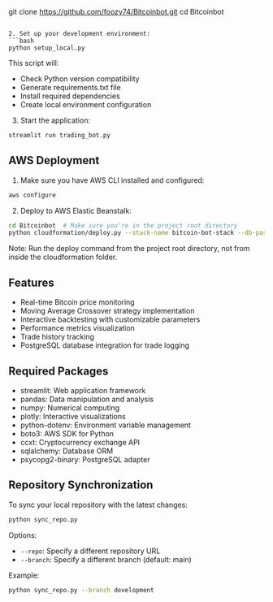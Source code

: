 git clone https://github.com/foozy74/Bitcoinbot.git
cd Bitcoinbot
```

2. Set up your development environment:
```bash
python setup_local.py
```
This script will:
- Check Python version compatibility
- Generate requirements.txt file
- Install required dependencies
- Create local environment configuration

3. Start the application:
```bash
streamlit run trading_bot.py
```

## AWS Deployment

1. Make sure you have AWS CLI installed and configured:
```bash
aws configure
```

2. Deploy to AWS Elastic Beanstalk:
```bash
cd Bitcoinbot  # Make sure you're in the project root directory
python cloudformation/deploy.py --stack-name bitcoin-bot-stack --db-password your-secure-password
```

Note: Run the deploy command from the project root directory, not from inside the cloudformation folder.

## Features
- Real-time Bitcoin price monitoring
- Moving Average Crossover strategy implementation
- Interactive backtesting with customizable parameters
- Performance metrics visualization
- Trade history tracking
- PostgreSQL database integration for trade logging

## Required Packages
- streamlit: Web application framework
- pandas: Data manipulation and analysis
- numpy: Numerical computing
- plotly: Interactive visualizations
- python-dotenv: Environment variable management
- boto3: AWS SDK for Python
- ccxt: Cryptocurrency exchange API
- sqlalchemy: Database ORM
- psycopg2-binary: PostgreSQL adapter

## Repository Synchronization

To sync your local repository with the latest changes:

```bash
python sync_repo.py
```

Options:
- `--repo`: Specify a different repository URL
- `--branch`: Specify a different branch (default: main)

Example:
```bash
python sync_repo.py --branch development